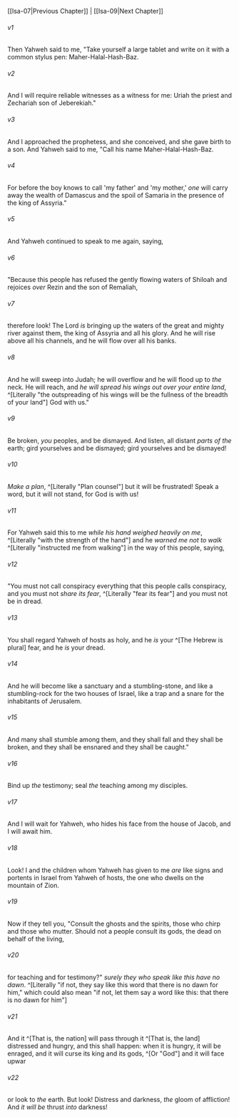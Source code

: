 ﻿---
aliases:
  - Isaiah 8
---

[[Isa-07|Previous Chapter]] | [[Isa-09|Next Chapter]]

###### v1
Then Yahweh said to me, "Take yourself a large tablet and write on it with a common stylus pen: Maher-Halal-Hash-Baz.

###### v2
And I will require reliable witnesses as a witness for me: Uriah the priest and Zechariah son of Jeberekiah."

###### v3
And I approached the prophetess, and she conceived, and she gave birth to a son. And Yahweh said to me, "Call his name Maher-Halal-Hash-Baz.

###### v4
For before the boy knows to call 'my father' and 'my mother,' _one_ will carry away the wealth of Damascus and the spoil of Samaria in the presence of the king of Assyria."

###### v5
And Yahweh continued to speak to me again, saying,

###### v6
"Because this people has refused the gently flowing waters of Shiloah and rejoices _over_ Rezin and the son of Remaliah,

###### v7
therefore look! The Lord _is_ bringing up the waters of the great and mighty river against them, the king of Assyria and all his glory.
And he will rise above all his channels,
and he will flow over all his banks.

###### v8
And he will sweep into Judah;
he will overflow and he will flood up to _the_ neck.
He will reach, and _he will spread his wings out over your entire land_, ^[Literally "the outspreading of his wings will be the fullness of the breadth of your land"] God with us."

###### v9
Be broken, _you_ peoples, and be dismayed.
And listen, all distant _parts of the_ earth;
gird yourselves and be dismayed;
gird yourselves and be dismayed!

###### v10
_Make a plan_, ^[Literally "Plan counsel"] but it will be frustrated!
Speak a word, but it will not stand,
for God is with us!

###### v11
For Yahweh said this to me _while his hand weighed heavily on me_, ^[Literally "with the strength of the hand"]
and he _warned me not to walk_ ^[Literally "instructed me from walking"] in the way of this people, saying,

###### v12
"You must not call conspiracy everything that this people calls conspiracy,
and you must not _share its fear_, ^[Literally "fear its fear"] and you must not be in dread.

###### v13
You shall regard Yahweh of hosts as holy,
and he _is_ your ^[The Hebrew is plural] fear, and he _is_ your dread.

###### v14
And he will become like a sanctuary and a stumbling-stone,
and like a stumbling-rock for the two houses of Israel,
like a trap and a snare for the inhabitants of Jerusalem.

###### v15
And many shall stumble among them,
and they shall fall and they shall be broken,
and they shall be ensnared and they shall be caught."

###### v16
Bind up _the_ testimony;
seal _the_ teaching among my disciples.

###### v17
And I will wait for Yahweh,
who hides his face from the house of Jacob,
and I will await him.

###### v18
Look! I and the children whom Yahweh has given to me _are_ like signs and portents in Israel from Yahweh of hosts, the one who dwells on the mountain of Zion.

###### v19
Now if they tell you, "Consult the ghosts and the spirits, those who chirp and those who mutter. Should not a people consult its gods, the dead on behalf of the living,

###### v20
for teaching and for testimony?" _surely they _who_ speak like this have no dawn_. ^[Literally "if not, they say like this word that there is no dawn for him," which could also mean "if not, let them say a word like this: that there is no dawn for him"]

###### v21
And it ^[That is, the nation] will pass through it ^[That is, the land] distressed and hungry, and this shall happen: when it is hungry, it will be enraged, and it will curse its king and its gods, ^[Or "God"] and it will face upwar

###### v22
or look to _the_ earth. But look! Distress and darkness, _the_ gloom of affliction! And _it will be_ thrust _into_ darkness!